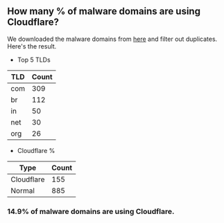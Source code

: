 ## How many % of malware domains are using Cloudflare?


We downloaded the malware domains from [here](https://urlhaus.abuse.ch) and filter out duplicates.
Here's the result.


[//]: # (start replacement)


- Top 5 TLDs

| TLD | Count |
| --- | --- |
| com | 309 |
| br | 112 |
| in | 50 |
| net | 30 |
| org | 26 |


- Cloudflare %

| Type | Count |
| --- | --- |
| Cloudflare | 155 |
| Normal | 885 |


### 14.9% of malware domains are using Cloudflare.
